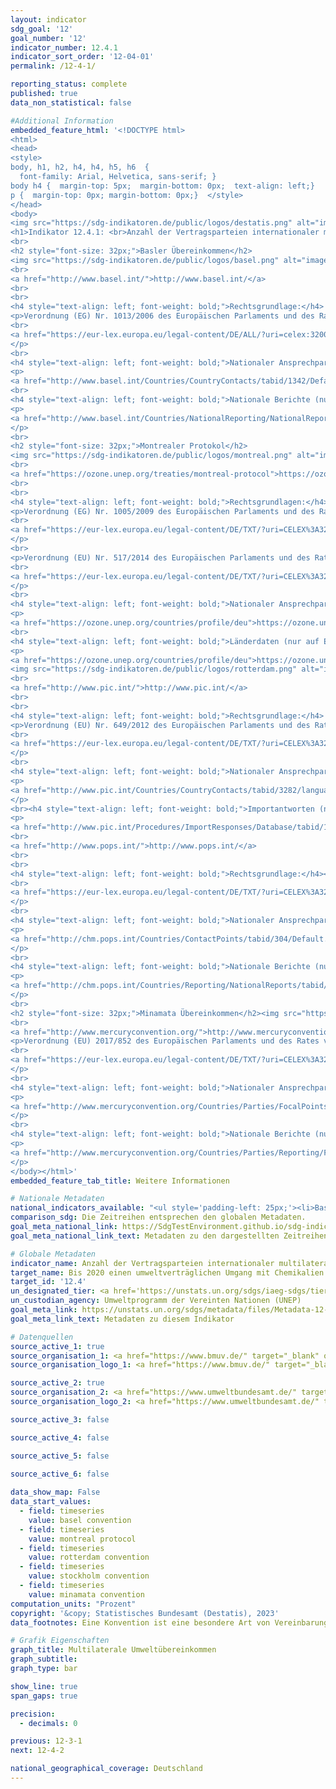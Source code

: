 ```yaml
---
layout: indicator    
sdg_goal: '12'    
goal_number: '12'    
indicator_number: 12.4.1    
indicator_sort_order: '12-04-01'    
permalink: /12-4-1/    

reporting_status: complete    
published: true    
data_non_statistical: false

#Additional Information
embedded_feature_html: '<!DOCTYPE html><html><head><style>body, h1, h2, h4, h4, h5, h6  {  font-family: Arial, Helvetica, sans-serif; }body h4 {  margin-top: 5px;  margin-bottom: 0px;  text-align: left;}p {  margin-top: 0px; margin-bottom: 0px;}  </style></head><body><img src="https://sdg-indikatoren.de/public/logos/destatis.png" alt="image"><h1>Indikator 12.4.1: <br>Anzahl der Vertragsparteien internationaler multilateraler Umweltübereinkommen über gefährliche Abfälle und andere Chemikalien, die ihre Zusagen und Verpflichtungen zur Übermittlung von Informationen nach den einschlägigen Übereinkommen einhalten</h1><br><h2 style="font-size: 32px;">Basler Übereinkommen</h2><img src="https://sdg-indikatoren.de/public/logos/basel.png" alt="image"><br><a href="http://www.basel.int/">http://www.basel.int/</a><br><br><h4 style="text-align: left; font-weight: bold;">Rechtsgrundlage:</h4><p>Verordnung (EG) Nr. 1013/2006 des Europäischen Parlaments und des Rates vom (14. Juni 2006) über die Verbringung von Abfällen<br><a href="https://eur-lex.europa.eu/legal-content/DE/ALL/?uri=celex:32006R1013">https://eur-lex.europa.eu/legal-content/DE/ALL/?uri=celex:32006R1013</a></p><br><h4 style="text-align: left; font-weight: bold;">Nationaler Ansprechpartner:</h4><p><a href="http://www.basel.int/Countries/CountryContacts/tabid/1342/Default.aspx">http://www.basel.int/Countries/CountryContacts/tabid/1342/Default.aspx</a></p><br><h4 style="text-align: left; font-weight: bold;">Nationale Berichte (nur auf Englisch verfügbar):</h4><p><a href="http://www.basel.int/Countries/NationalReporting/NationalReports/BC2019Reports/tabid/8645/Default.aspx">http://www.basel.int/Countries/NationalReporting/NationalReports/BC2019Reports/tabid/8645/Default.aspx</a></p><br><h2 style="font-size: 32px;">Montrealer Protokol</h2><img src="https://sdg-indikatoren.de/public/logos/montreal.png" alt="image"><br><a href="https://ozone.unep.org/treaties/montreal-protocol">https://ozone.unep.org/treaties/montreal-protocol</a><br><br><h4 style="text-align: left; font-weight: bold;">Rechtsgrundlagen:</h4><p>Verordnung (EG) Nr. 1005/2009 des Europäischen Parlaments und des Rates vom 16. September 2009 über Stoffe, die zum Abbau der Ozonschicht führen (Text von Bedeutung für den EWR.)<br><a href="https://eur-lex.europa.eu/legal-content/DE/TXT/?uri=CELEX%3A32009R1005&qid=1616423953157">https://eur-lex.europa.eu/legal-content/DE/TXT/?uri=CELEX%3A32009R1005&qid=1616423953157</a></p><br><p>Verordnung (EU) Nr. 517/2014 des Europäischen Parlaments und des Rates vom 16. April 2014 über fluorierte Treibhausgase und zur Aufhebung der Verordnung (EG) Nr. 842/2006 (Text von Bedeutung für den EWR.)<br><a href="https://eur-lex.europa.eu/legal-content/DE/TXT/?uri=CELEX%3A32014R0517&qid=1616424241316">https://eur-lex.europa.eu/legal-content/DE/TXT/?uri=CELEX%3A32014R0517&qid=1616424241316</a></p><br><h4 style="text-align: left; font-weight: bold;">Nationaler Ansprechpartner:</h4><p><a href="https://ozone.unep.org/countries/profile/deu">https://ozone.unep.org/countries/profile/deu</a></p><br><h4 style="text-align: left; font-weight: bold;">Länderdaten (nur auf Englisch verfügbar):</h4><p><a href="https://ozone.unep.org/countries/profile/deu">https://ozone.unep.org/countries/profile/deu</a></p><br><h2 style="font-size: 32px;">Rotterdamer Übereinkommen</h2><img src="https://sdg-indikatoren.de/public/logos/rotterdam.png" alt="image"><br><a href="http://www.pic.int/">http://www.pic.int/</a><br><br><h4 style="text-align: left; font-weight: bold;">Rechtsgrundlage:</h4><p>Verordnung (EU) Nr. 649/2012 des Europäischen Parlaments und des Rates vom 4. Juli 2012 über die Aus- und Einfuhr gefährlicher Chemikalien (Text von Bedeutung für den EWR.)<br><a href="https://eur-lex.europa.eu/legal-content/DE/TXT/?uri=CELEX%3A32012R0649&qid=1616424284711">https://eur-lex.europa.eu/legal-content/DE/TXT/?uri=CELEX%3A32012R0649&qid=1616424284711</a></p><br><h4 style="text-align: left; font-weight: bold;">Nationaler Ansprechpartner:</h4><p><a href="http://www.pic.int/Countries/CountryContacts/tabid/3282/language/en-US/Default.aspx">http://www.pic.int/Countries/CountryContacts/tabid/3282/language/en-US/Default.aspx</a></p><br><h4 style="text-align: left; font-weight: bold;">Importantworten (nur auf Englisch verfügbar):</h4><p><a href="http://www.pic.int/Procedures/ImportResponses/Database/tabid/1370/language/en-US/Default.aspx">http://www.pic.int/Procedures/ImportResponses/Database/tabid/1370/language/en-US/Default.aspx</a></p><br><h2 style="font-size: 32px;">Stockholmer Übereinkommen</h2><img src="https://sdg-indikatoren.de/public/logos/stockholm.png" alt="image"><br><a href="http://www.pops.int/">http://www.pops.int/</a><br><br><h4 style="text-align: left; font-weight: bold;">Rechtsgrundlage:</h4><p>Verordnung (EU) 2019/1021 des Europäischen Parlaments und des Rates vom 20. Juni 2019über persistente organische Schadstoffe (Text von Bedeutung für den EWR.)<br><a href="https://eur-lex.europa.eu/legal-content/DE/TXT/?uri=CELEX%3A32019R1021&qid=1616424312742">https://eur-lex.europa.eu/legal-content/DE/TXT/?uri=CELEX%3A32019R1021&qid=1616424312742</a></p><br><h4 style="text-align: left; font-weight: bold;">Nationaler Ansprechpartner:</h4><p><a href="http://chm.pops.int/Countries/ContactPoints/tabid/304/Default.aspx">http://chm.pops.int/Countries/ContactPoints/tabid/304/Default.aspx</a></p><br><h4 style="text-align: left; font-weight: bold;">Nationale Berichte (nur auf Englisch verfügbar):</h4><p><a href="http://chm.pops.int/Countries/Reporting/NationalReports/tabid/3668/Default.aspx">http://chm.pops.int/Countries/Reporting/NationalReports/tabid/3668/Default.aspx</a></p><br><h2 style="font-size: 32px;">Minamata Übereinkommen</h2><img src="https://sdg-indikatoren.de/public/logos/minamata.png" alt="image"><br><a href="http://www.mercuryconvention.org/">http://www.mercuryconvention.org/</a><br><br><h4 style="text-align: left; font-weight: bold;">Rechtsgrundlage:</h4><p>Verordnung (EU) 2017/852 des Europäischen Parlaments und des Rates vom 17. Mai 2017 über Quecksilber und zur Aufhebung der Verordnung (EG) Nr. 1102/2008 (Text von Bedeutung für den EWR.)<br><a href="https://eur-lex.europa.eu/legal-content/DE/TXT/?uri=CELEX%3A32017R0852&qid=1616424340862">https://eur-lex.europa.eu/legal-content/DE/TXT/?uri=CELEX%3A32017R0852&qid=1616424340862</a></p><br><h4 style="text-align: left; font-weight: bold;">Nationaler Ansprechpartner:</h4><p><a href="http://www.mercuryconvention.org/Countries/Parties/FocalPoints/tabid/7708/language/en-US/Default.aspx">http://www.mercuryconvention.org/Countries/Parties/FocalPoints/tabid/7708/language/en-US/Default.aspx</a></p><br><h4 style="text-align: left; font-weight: bold;">Nationale Berichte (nur auf Englisch verfügbar):</h4><p><a href="http://www.mercuryconvention.org/Countries/Parties/Reporting/Firstnationalshortreport2019/tabid/8635/language/en-US/Default.aspx">http://www.mercuryconvention.org/Countries/Parties/Reporting/Firstnationalshortreport2019/tabid/8635/language/en-US/Default.aspx</a></p></body></html>'
embedded_feature_tab_title: Weitere Informationen    

# Nationale Metadaten    
national_indicators_available: "<ul style='padding-left: 25px;'><li>Basler Übereinkommen</li> <li> Montrealer Protokoll</li> <li> Rotterdamer Übereinkommen</li> <li> Stockholmer Übereinkommen</li> <li> Minamata Übereinkommen</li></ul>"    
comparison_sdg: Die Zeitreihen entsprechen den globalen Metadaten.    
goal_meta_national_link: https://SdgTestEnvironment.github.io/sdg-indicators/public/Meta/12.4.1.pdf
goal_meta_national_link_text: Metadaten zu den dargestellten Zeitreihen    

# Globale Metadaten    
indicator_name: Anzahl der Vertragsparteien internationaler multilateraler Umweltübereinkommen über gefährliche Abfälle und andere Chemikalien, die ihre Zusagen und Verpflichtungen zur Übermittlung von Informationen nach den einschlägigen Übereinkommen einhalten    
target_name: Bis 2020 einen umweltverträglichen Umgang mit Chemikalien und allen Abfällen während ihres gesamten Lebenszyklus in Übereinstimmung mit den vereinbarten internationalen Rahmenregelungen erreichen und ihre Freisetzung in Luft, Wasser und Boden erheblich verringern, um ihre nachteiligen Auswirkungen auf die menschliche Gesundheit und die Umwelt auf ein Mindestmaß zu beschränken    
target_id: '12.4'    
un_designated_tier: <a href='https://unstats.un.org/sdgs/iaeg-sdgs/tier-classification/' title='Klicken Sie hier um weitere Informationen zur UN-Tier-Klassifikation zu erhalten.'  target='_blank'>Tier I</a>    
un_custodian_agency: Umweltprogramm der Vereinten Nationen (UNEP)    
goal_meta_link: https://unstats.un.org/sdgs/metadata/files/Metadata-12-04-01.pdf    
goal_meta_link_text: Metadaten zu diesem Indikator        

# Datenquellen
source_active_1: true
source_organisation_1: <a href="https://www.bmuv.de/" target="_blank" onclick="return confirm_alert(this);"> Bundesministerium für Umwelt, Naturschutz, nukleare Sicherheit und Verbraucherschutz (BMUV) </a>
source_organisation_logo_1: <a href="https://www.bmuv.de/" target="_blank" onclick="return confirm_alert(this);"><img src="https://g205sdgs.github.io/sdg-indicators/public/OrgImgDe/bmuv.png" alt="Logo bmuv" style="height:60px; width:148px"/></a>

source_active_2: true
source_organisation_2: <a href="https://www.umweltbundesamt.de/" target="_blank" onclick="return confirm_alert(this);"> Umweltbundesamt (UBA) </a>
source_organisation_logo_2: <a href="https://www.umweltbundesamt.de/" target="_blank" onclick="return confirm_alert(this);"><img src="https://g205sdgs.github.io/sdg-indicators/public/OrgImgDe/uba.png" alt="Logo uba" style="height:60px; width:148px"/></a>

source_active_3: false

source_active_4: false

source_active_5: false

source_active_6: false
    
data_show_map: False    
data_start_values: 
  - field: timeseries
    value: basel convention
  - field: timeseries
    value: montreal protocol
  - field: timeseries
    value: rotterdam convention
  - field: timeseries
    value: stockholm convention
  - field: timeseries
    value: minamata convention    
computation_units: "Prozent"    
copyright: '&copy; Statistisches Bundesamt (Destatis), 2023'    
data_footnotes: Eine Konvention ist eine besondere Art von Vereinbarung zwischen einer großen Anzahl von Ländern. In einer Konvention kommen Länder zusammen, um ein globales Problem zu besprechen und einen Konsens über die Vorgehensweise zu erzielen, die sie als Reaktion darauf ergreifen sollten. Im Gegensatz zu Verträgen sind Konventionen nicht notwendigerweise rechtlich bindend und können eher als Rahmenwerk oder Konzept fungieren, das keine spezifischen Maßnahmen beinhaltet. Protokolle ähneln Verträgen, aber sie ändern, ergänzen oder verdeutlichen in der Regel ein Abkommen.<br>• Daten berechnen sich über einen Berichtszyklus der vorangegangenen 5 Jahre; der erste Berichtszyklus deckt den Zeitraum 2010-2014 ab.    

# Grafik Eigenschaften    
graph_title: Multilaterale Umweltübereinkommen
graph_subtitle:     
graph_type: bar    

show_line: true
span_gaps: true

precision:
  - decimals: 0    

previous: 12-3-1    
next: 12-4-2    

national_geographical_coverage: Deutschland    
---
```


<span></span>